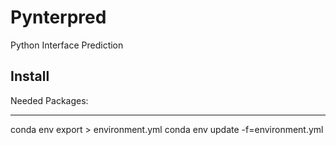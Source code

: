 # Pynterpred

Python Interface Prediction

## Install
Needed Packages:

----

conda env export > environment.yml
conda env update -f=environment.yml
